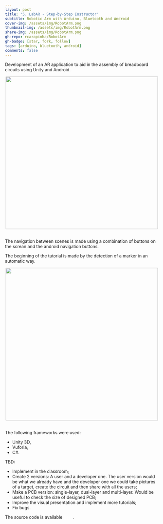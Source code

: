 ```yaml
---
layout: post
title: "5. LabAR - Step-by-Step Instructor"
subtitle: Robotic Arm with Arduino, Bluetooth and Android
cover-img: /assets/img/RobotArm.png
thumbnail-img: /assets/img/RobotArm.png
share-img: /assets/img/RobotArm.png
gh-repo: rcarapinha/RobotArm
gh-badge: [star, fork, follow]
tags: [arduino, bluetooth, android]
comments: false
---
```


Development of an AR application to aid in the assembly of breadboard circuits using Unity and Android.

<center>
	<img src="/assets/images/ProjectStructure.png" width="500">
</center>

<br> The navigation between scenes is made using a combination of buttons on the screan and the android navigation buttons.

The beginning of the tutorial is made by the detection of a marker in an automatic way.

<center>
	<img src="/assets/images/LabAR.gif" width="500">
</center>

<br> The following frameworks were used:
<ul>
  <li>Unity 3D,</li>
  <li>Vuforia,</li>
  <li>C#.</li>
</ul>

TBD:
<ul>
  <li>Implement in the classroom;</li>
  <li>Create 2 versions: A user and a developer one. The user version would be what we already have and the developer one we could take pictures of a target, create the circuit and then share with all the users;</li>
  <li>Make a PCB version: single-layer, dual-layer and multi-layer. Would be useful to check the size of designed PCB;</li>
  <li>Improve the visual presentation and implement more tutorials;</li>
  <li>Fix bugs.</li>
</ul>

The source code is available <a href="https://github.com/RCarapinha/LabAR" style="color:#fff">here</a>.
